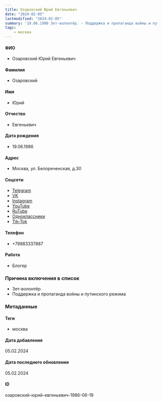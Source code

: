 ```yaml
---
title: Озаровский Юрий Евгеньевич
date: "2024-02-05"
lastmodified: "2024-02-05"
summary: '19.06.1986 Зет-волонтёр. - Поддержка и пропаганда войны и путинского режима'
tags: 
    - москва
---
```

<!--# pp2-->
<!--## Фигурант-->
<!--### Личные данные-->
#### ФИО
- Озаровский Юрий Евгеньевич
#### Фамилия
- Озаровский
#### Имя
- Юрий
#### Отчество
- Евгеньевич
#### Дата рождения
- 19.06.1986
#### Адрес
- Москва, ул. Белореченская, д.30
#### Соцсети
- [Telegram](t.me/MoreOz)
- [VK](vk.com/ozarovskiy)
- [Instagram](www.instagram.com/yuraoz)
- [YouTube](www.youtube.com/@YuraOzAnapa)
- [RuTube](rutube.ru/channel/22689801/)
- [Одноклассники](ok.ru/profile/ozarovsky)
- [Tik-Tok](vm.tiktok.com/ZSJHr6gT9/)
#### Телефон
- +79883337887
#### Работа
- Блогер
### Причина включения в список
- Зет-волонтёр
- Поддержка и пропаганда войны и путинского режима
### Метаданные
#### Теги
- москва
#### Дата добавления
05.02.2024
#### Дата последнего обновления
05.02.2024
#### ID
озаровский-юрий-евгеньевич-1986-06-19
<!--## END;-->
